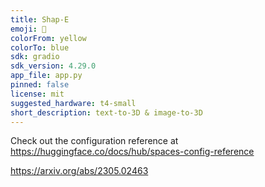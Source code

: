 ```yaml
---
title: Shap-E
emoji: 🧢
colorFrom: yellow
colorTo: blue
sdk: gradio
sdk_version: 4.29.0
app_file: app.py
pinned: false
license: mit
suggested_hardware: t4-small
short_description: text-to-3D & image-to-3D
---
```


Check out the configuration reference at https://huggingface.co/docs/hub/spaces-config-reference

https://arxiv.org/abs/2305.02463
